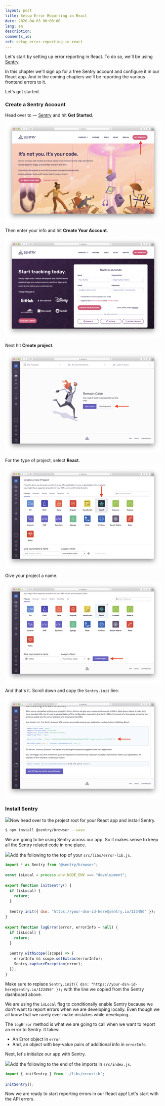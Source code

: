 ```yaml
---
layout: post
title: Setup Error Reporting in React
date: 2020-04-03 00:00:00
lang: en
description: 
comments_id: 
ref: setup-error-reporting-in-react
---
```


Let's start by setting up error reporting in React. To do so, we'll be using [Sentry](https://sentry.io).

In this chapter we'll sign up for a free Sentry account and configure it in our React app. And in the coming chapters we'll be reporting the various frontend errors to it. 

Let's get started.

### Create a Sentry Account

Head over to — [Sentry](https://sentry.io) and hit **Get Started**.

![Sentry landing page](/assets/monitor-debug-errors/sentry-landing-page.png)

Then enter your info and hit **Create Your Account**.

![Sentry create an account](/assets/monitor-debug-errors/sentry-create-an-account.png)

Next hit **Create project**.

![Sentry hit create project](/assets/monitor-debug-errors/sentry-hit-create-project.png)

For the type of project, select **React**.

![Sentry select React project](/assets/monitor-debug-errors/sentry-select-react-project.png)

Give your project a name.

![Sentry name React project](/assets/monitor-debug-errors/sentry-name-react-project.png)

And that's it. Scroll down and copy the `Sentry.init` line.

![Sentry init code snippet](/assets/monitor-debug-errors/sentry-init-code-snippet.png)

### Install Sentry

<img class="code-marker" src="/assets/s.png" />Now head over to the project root for your React app and install Sentry.

``` bash
$ npm install @sentry/browser --save
```

We are going to be using Sentry across our app. So it makes sense to keep all the Sentry related code in one place.

<img class="code-marker" src="/assets/s.png" />Add the following to the top of your `src/libs/error-lib.js`.

``` javascript
import * as Sentry from "@sentry/browser";

const isLocal = process.env.NODE_ENV === "development";

export function initSentry() {
  if (isLocal) {
    return;
  }

  Sentry.init({ dsn: "https://your-dsn-id-here@sentry.io/123456" });
}

export function logError(error, errorInfo = null) {
  if (isLocal) {
    return;
  }

  Sentry.withScope((scope) => {
    errorInfo && scope.setExtras(errorInfo);
    Sentry.captureException(error);
  });
}
```

Make sure to replace `Sentry.init({ dsn: "https://your-dsn-id-here@sentry.io/123456" });` with the line we copied from the Sentry dashboard above.

We are using the `isLocal` flag to conditionally enable Sentry because we don't want to report errors when we are developing locally. Even though we all know that we rarely ever make mistakes while developing…

The `logError` method is what we are going to call when we want to report an error to Sentry. It takes:

- An Error object in `error`.
- And, an object with key-value pairs of additional info in `errorInfo`.

Next, let's initialize our app with Sentry.

<img class="code-marker" src="/assets/s.png" />Add the following to the end of the imports in `src/index.js`.

``` javascript
import { initSentry } from './libs/errorLib';

initSentry();
```

Now we are ready to start reporting errors in our React app! Let's start with the API errors.
